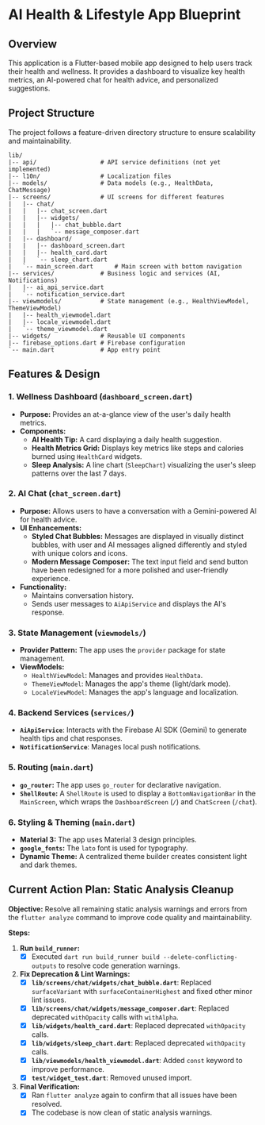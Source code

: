 # AI Health & Lifestyle App Blueprint

## Overview

This application is a Flutter-based mobile app designed to help users track their health and wellness. It provides a dashboard to visualize key health metrics, an AI-powered chat for health advice, and personalized suggestions.

## Project Structure

The project follows a feature-driven directory structure to ensure scalability and maintainability.

```
lib/
|-- api/                  # API service definitions (not yet implemented)
|-- l10n/                 # Localization files
|-- models/               # Data models (e.g., HealthData, ChatMessage)
|-- screens/              # UI screens for different features
|   |-- chat/
|   |   |-- chat_screen.dart
|   |   |-- widgets/
|   |   |   |-- chat_bubble.dart
|   |   |   `-- message_composer.dart
|   |-- dashboard/
|   |   |-- dashboard_screen.dart
|   |   |-- health_card.dart
|   |   `-- sleep_chart.dart
|   `-- main_screen.dart      # Main screen with bottom navigation
|-- services/             # Business logic and services (AI, Notifications)
|   |-- ai_api_service.dart
|   `-- notification_service.dart
|-- viewmodels/           # State management (e.g., HealthViewModel, ThemeViewModel)
|   |-- health_viewmodel.dart
|   |-- locale_viewmodel.dart
|   `-- theme_viewmodel.dart
|-- widgets/              # Reusable UI components
|-- firebase_options.dart # Firebase configuration
`-- main.dart             # App entry point
```

## Features & Design

### 1. Wellness Dashboard (`dashboard_screen.dart`)
- **Purpose:** Provides an at-a-glance view of the user's daily health metrics.
- **Components:**
  - **AI Health Tip:** A card displaying a daily health suggestion.
  - **Health Metrics Grid:** Displays key metrics like steps and calories burned using `HealthCard` widgets.
  - **Sleep Analysis:** A line chart (`SleepChart`) visualizing the user's sleep patterns over the last 7 days.

### 2. AI Chat (`chat_screen.dart`)
- **Purpose:** Allows users to have a conversation with a Gemini-powered AI for health advice.
- **UI Enhancements:**
  - **Styled Chat Bubbles:** Messages are displayed in visually distinct bubbles, with user and AI messages aligned differently and styled with unique colors and icons.
  - **Modern Message Composer:** The text input field and send button have been redesigned for a more polished and user-friendly experience.
- **Functionality:**
  - Maintains conversation history.
  - Sends user messages to `AiApiService` and displays the AI's response.

### 3. State Management (`viewmodels/`)
- **Provider Pattern:** The app uses the `provider` package for state management.
- **ViewModels:**
  - `HealthViewModel`: Manages and provides `HealthData`.
  - `ThemeViewModel`: Manages the app's theme (light/dark mode).
  - `LocaleViewModel`: Manages the app's language and localization.

### 4. Backend Services (`services/`)
- **`AiApiService`**: Interacts with the Firebase AI SDK (Gemini) to generate health tips and chat responses.
- **`NotificationService`**: Manages local push notifications.

### 5. Routing (`main.dart`)
- **`go_router`:** The app uses `go_router` for declarative navigation.
- **`ShellRoute`:** A `ShellRoute` is used to display a `BottomNavigationBar` in the `MainScreen`, which wraps the `DashboardScreen` (`/`) and `ChatScreen` (`/chat`).

### 6. Styling & Theming (`main.dart`)
- **Material 3:** The app uses Material 3 design principles.
- **`google_fonts`:** The `lato` font is used for typography.
- **Dynamic Theme:** A centralized theme builder creates consistent light and dark themes.

## Current Action Plan: Static Analysis Cleanup

**Objective:** Resolve all remaining static analysis warnings and errors from the `flutter analyze` command to improve code quality and maintainability.

**Steps:**

1.  **Run `build_runner`:**
    - [x] Executed `dart run build_runner build --delete-conflicting-outputs` to resolve code generation warnings.

2.  **Fix Deprecation & Lint Warnings:**
    - [x] **`lib/screens/chat/widgets/chat_bubble.dart`**: Replaced `surfaceVariant` with `surfaceContainerHighest` and fixed other minor lint issues.
    - [x] **`lib/screens/chat/widgets/message_composer.dart`**: Replaced deprecated `withOpacity` calls with `withAlpha`.
    - [x] **`lib/widgets/health_card.dart`**: Replaced deprecated `withOpacity` calls.
    - [x] **`lib/widgets/sleep_chart.dart`**: Replaced deprecated `withOpacity` calls.
    - [x] **`lib/viewmodels/health_viewmodel.dart`**: Added `const` keyword to improve performance.
    - [x] **`test/widget_test.dart`**: Removed unused import.

3.  **Final Verification:**
    - [x] Ran `flutter analyze` again to confirm that all issues have been resolved.
    - [x] The codebase is now clean of static analysis warnings.
